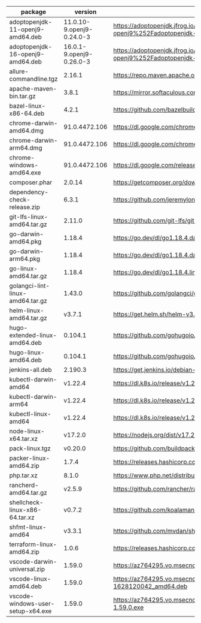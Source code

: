 package | version | uri | sha256
--------|---------------------------|-------------------------------------------------------------------------------------------------------------------------------------------------------------------------------------|---------
adoptopenjdk-11-openj9-amd64.deb | 11.0.10-9.openj9-0.24.0-3 | https://adoptopenjdk.jfrog.io/ui/api/v1/download?repoKey=deb&path=pool%252Fmain%252Fa%252Fadoptopenjdk-11-openj9%252Fadoptopenjdk-11-openj9_11.0.10%252B9.openj9-0.24.0-3_amd64.deb | 31ded628e72f16e9924786caf9ecc26c4e5728b458e51c7345f89cb05ed77d6b
adoptopenjdk-16-openj9-amd64.deb | 16.0.1-9.openj9-0.26.0-3 | https://adoptopenjdk.jfrog.io/ui/api/v1/download?repoKey=deb&path=pool%252Fmain%252Fa%252Fadoptopenjdk-16-openj9%252Fadoptopenjdk-16-openj9_16.0.1%252B9.openj9-0.26.0-3_amd64.deb | 486e92a3dd6525ec3e360ba21188c9c1d5974d35d3502b082c849172d2e90f11
allure-commandline.tgz | 2.16.1 | https://repo.maven.apache.org/maven2/io/qameta/allure/allure-commandline/2.16.1/allure-commandline-2.16.1.tgz | c8ae7e2029471cb06d0a1d8c851c3fb3d47a54698ec8353a0e194c48a1a07963
apache-maven-bin.tar.gz | 3.8.1 | https://mirror.softaculous.com/apache/maven/maven-3/3.8.1/binaries/apache-maven-3.8.1-bin.tar.gz | b98a1905eb554d07427b2e5509ff09bd53e2f1dd7a0afa38384968b113abef02
bazel-linux-x86-64.deb | 4.2.1 | https://github.com/bazelbuild/bazel/releases/download/4.2.1/bazel_4.2.1-linux-x86_64.deb | 67447658b8313316295cd98323dfda2a27683456a237f7a3226b68c9c6c81b3a
chrome-darwin-amd64.dmg | 91.0.4472.106 | https://dl.google.com/chrome/mac/stable/GGRO/googlechrome.dmg | 23348d4864a2c0a1512a43b52d9d9e7dab4fc5138aa80e8f298490e0cb9add19
chrome-darwin-arm64.dmg | 91.0.4472.106 | https://dl.google.com/chrome/mac/universal/stable/GGRO/googlechrome.dmg | 0ec1f9d1f89b5b913c63452b8327e76deb1ddb6b7d3e518fd6eecd15c09a4dd4
chrome-windows-amd64.exe | 91.0.4472.106 | https://dl.google.com/release2/chrome/bxpqrd8QQC3CMG7JLTYU0w_91.0.4472.106/91.0.4472.106_chrome_installer.exe | cffddc1fa70fa7296d033e1754c942b143f2c5995edff17a4ecae8e455775446
composer.phar | 2.0.14 | https://getcomposer.org/download/2.0.14/composer.phar | 29454b41558968ca634bf5e2d4d07ff2275d91b637a76d7a05e6747d36dd3473
dependency-check-release.zip | 6.3.1 | https://github.com/jeremylong/DependencyCheck/releases/download/v6.3.1/dependency-check-6.3.1-release.zip | 3650ef52aa66eeea1cd5f063670aec7304c2f2a3cd4cafd84bcf516660fbdfa2
git-lfs-linux-amd64.tar.gz | 2.11.0 | https://github.com/git-lfs/git-lfs/releases/download/v2.11.0/git-lfs-linux-amd64-v2.11.0.tar.gz | 46508eb932c2ec0003a940f179246708d4ddc2fec439dcacbf20ff9e98b957c9
go-darwin-amd64.pkg | 1.18.4 | https://go.dev/dl/go1.18.4.darwin-amd64.pkg | ed5093acc099dfc4ab14cb5d5bc51d9f6694240d5eed25942f0d85f9995ba3f8
go-darwin-arm64.pkg | 1.18.4 | https://go.dev/dl/go1.18.4.darwin-arm64.pkg | 7f7726eae9c295cc148ae33457cf650c6b088ead027229e5256a312919187f88
go-linux-amd64.tar.gz | 1.18.4 | https://go.dev/dl/go1.18.4.linux-amd64.tar.gz | c9b099b68d93f5c5c8a8844a89f8db07eaa58270e3a1e01804f17f4cf8df02f5
golangci-lint-linux-amd64.tar.gz | 1.43.0 | https://github.com/golangci/golangci-lint/releases/download/v1.43.0/golangci-lint-1.43.0-linux-amd64.tar.gz | f3515cebec926257da703ba0a2b169e4a322c11dc31a8b4656b50a43e48877f4 |
helm-linux-amd64.tar.gz | v3.7.1 | https://get.helm.sh/helm-v3.7.1-linux-amd64.tar.gz | 6cd6cad4b97e10c33c978ff3ac97bb42b68f79766f1d2284cfd62ec04cd177f4
hugo-extended-linux-amd64.deb | 0.104.1 | https://github.com/gohugoio/hugo/releases/download/v0.104.1/hugo_extended_0.104.1_linux-amd64.deb | 8509b669d37f146e44834b9e8686014306d45f71218e244aa9b7b7a2423865c5
hugo-linux-amd64.deb | 0.104.1 | https://github.com/gohugoio/hugo/releases/download/v0.104.1/hugo_0.104.1_linux-amd64.deb | 6056b7b1166be4ba457487d242d521b8d18edf49cc3c44acfc8a81d269ce741d
jenkins-all.deb | 2.190.3 | https://get.jenkins.io/debian-stable/jenkins_2.190.3_all.deb | 96caa1d5ebe4b0c835571e3fae5a30ce25474edfffce01e6df511e69adef69fd
kubectl-darwin-amd64 | v1.22.4 | https://dl.k8s.io/release/v1.22.4/bin/darwin/amd64/kubectl | 9b2ace8f0c991153f8b6319a8f8cb3a8003e6d8e38cc44ce20e012d9b43ac5f4
kubectl-darwin-arm64 | v1.22.4 | https://dl.k8s.io/release/v1.22.4/bin/darwin/arm64/kubectl | 6a0b79f9d15cff722419f29f1c0cb57268a261ecf69d8789079a16674d5222d4
kubectl-linux-amd64 | v1.22.4 | https://dl.k8s.io/release/v1.22.4/bin/linux/amd64/kubectl | 21f24aa723002353eba1cc2668d0be22651f9063f444fd01626dce2b6e1c568c
node-linux-x64.tar.xz | v17.2.0 | https://nodejs.org/dist/v17.2.0/node-v17.2.0-linux-x64.tar.xz | 0b5a6db351f31edf5282c63be7b923e40064ac6d54b5222fdd419ab8f1bedf61
pack-linux.tgz | v0.20.0 | https://github.com/buildpacks/pack/releases/download/v0.20.0/pack-v0.20.0-linux.tgz | 1d879c8f99130b30e080153b1025ee51cfeddfb41612e5c257a89d3a358fc3c2
packer-linux-amd64.zip | 1.7.4 | https://releases.hashicorp.com/packer/1.7.4/packer_1.7.4_linux_amd64.zip | 3660064a56a174a6da5c37ee6b36107098c6b37e35cc84feb2f7f7519081b1b0
php.tar.xz | 8.1.0 | https://www.php.net/distributions/php-8.1.0.tar.xz | a1317eff0723a2b3d3122bbfe107a1158570ea2822dc35a5fb360086db0f6bbc
rancherd-amd64.tar.gz | v2.5.9 | https://github.com/rancher/rancher/releases/download/v2.5.9/rancherd-amd64.tar.gz | 61222a6d57ecdd109a0063d6422390c865ab8d11b63b42e43bac09e0a999562e
shellcheck-linux-x86-64.tar.xz | v0.7.2 | https://github.com/koalaman/shellcheck/releases/download/v0.7.2/shellcheck-v0.7.2.linux.x86_64.tar.xz | 70423609f27b504d6c0c47e340f33652aea975e45f312324f2dbf91c95a3b188
shfmt-linux-amd64 | v3.3.1 | https://github.com/mvdan/sh/releases/download/v3.3.1/shfmt_v3.3.1_linux_amd64 | 0f73bf27219571bca7c5ef7d740d6ae72227e3995ffd88c7cb2b5712751538e2
terraform-linux-amd64.zip | 1.0.6 | https://releases.hashicorp.com/terraform/1.0.6/terraform_1.0.6_linux_amd64.zip | 6a454323d252d34e928785a3b7c52bfaff1192f82685dfee4da1279bb700b733
vscode-darwin-universal.zip | 1.59.0 | https://az764295.vo.msecnd.net/stable/379476f0e13988d90fab105c5c19e7abc8b1dea8/VSCode-darwin-universal.zip | da04978c00b1c142eafb97a0db86883cda5ca5b54899b86b88456a82153bba53
vscode-linux-amd64.deb | 1.59.0 | https://az764295.vo.msecnd.net/stable/379476f0e13988d90fab105c5c19e7abc8b1dea8/code_1.59.0-1628120042_amd64.deb | c9c73e3e9e38806c83031954e909c23c50d4d3b8877dc91ab4b51eb66a3f5eea
vscode-windows-user-setup-x64.exe | 1.59.0 | https://az764295.vo.msecnd.net/stable/379476f0e13988d90fab105c5c19e7abc8b1dea8/VSCodeUserSetup-x64-1.59.0.exe | 797c354b28f9a9eeb96e2d7c17f8f341b1830147832c90e686606150f5987b9d
